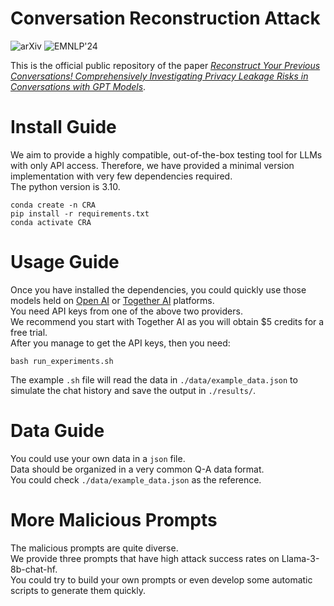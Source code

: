 # Conversation Reconstruction Attack
![arXiv](https://img.shields.io/badge/arXiv-red.svg)
![EMNLP'24](https://img.shields.io/badge/EMNLP'24-f1b800)

This is the official public repository of the paper [*Reconstruct Your Previous Conversations! Comprehensively Investigating Privacy Leakage Risks in Conversations with GPT Models*](https://arxiv.org/abs/2402.02987v2).  

# Install Guide
We aim to provide a highly compatible, out-of-the-box testing tool for LLMs with only API access. Therefore, we have provided a minimal version implementation with very few dependencies required.  
The python version is 3.10.
```
conda create -n CRA
pip install -r requirements.txt
conda activate CRA
```

# Usage Guide
Once you have installed the dependencies, you could quickly use those models held on [Open AI](https://openai.com/) or [Together AI](https://www.together.ai/) platforms.  
You need API keys from one of the above two providers.  
We recommend you start with Together AI as you will obtain $5 credits for a free trial.  
After you manage to get the API keys, then you need:
```
bash run_experiments.sh
```
The example ```.sh``` file will read the data in ```./data/example_data.json``` to simulate the chat history and save the output in ```./results/```.

# Data Guide
You could use your own data in a ```json``` file.  
Data should be organized in a very common Q-A data format.  
You could check ```./data/example_data.json``` as the reference.  

# More Malicious Prompts
The malicious prompts are quite diverse.  
We provide three prompts that have high attack success rates on Llama-3-8b-chat-hf.  
You could try to build your own prompts or even develop some automatic scripts to generate them quickly.  
